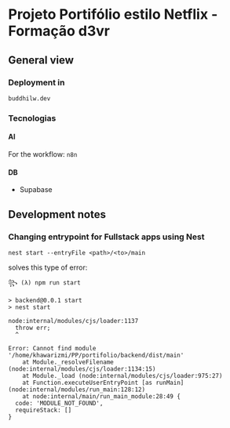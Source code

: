 # Projeto Portifólio estilo Netflix - Formação d3vr

## General view

### Deployment in

`buddhilw.dev`

### Tecnologias

#### AI

For the workflow: `n8n`

#### DB 
- Supabase

## Development notes

### Changing entrypoint for Fullstack apps using Nest


`nest start --entryFile <path>/<to>/main`

solves this type of error:

```
꧂ (λ) npm run start

> backend@0.0.1 start
> nest start

node:internal/modules/cjs/loader:1137
  throw err;
  ^

Error: Cannot find module '/home/khawarizmi/PP/portifolio/backend/dist/main'
    at Module._resolveFilename (node:internal/modules/cjs/loader:1134:15)
    at Module._load (node:internal/modules/cjs/loader:975:27)
    at Function.executeUserEntryPoint [as runMain] (node:internal/modules/run_main:128:12)
    at node:internal/main/run_main_module:28:49 {
  code: 'MODULE_NOT_FOUND',
  requireStack: []
}
```

